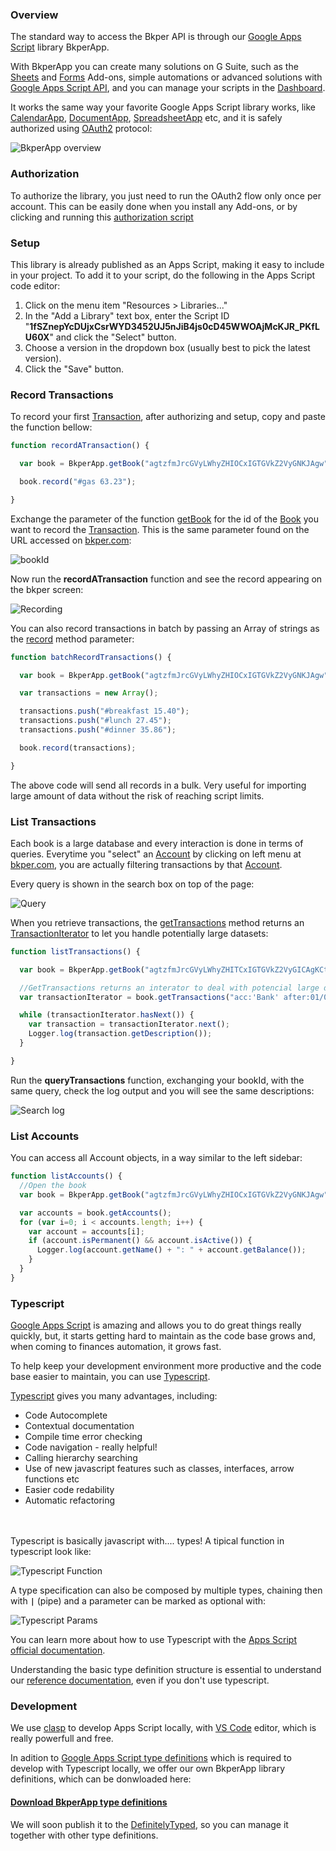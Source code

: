 [Bkper]: https://bkper.com/
[bkper.com]: https://bkper.com

[Google Apps Script]: https://developers.google.com/apps-script/reference/
[OAuth2]: https://oauth.net/2/
[authorization script]: https://script.google.com/macros/s/AKfycbz8F5FGTTW72pQBfDvGjEB4eglVmOfhG_a9Qb3EXYjVo5IICg/exec

[Dashboard]: https://script.google.com/home
[Book]: https://bkper.com/api/reference/#book
[Account]: https://bkper.com/api/reference/#account
[Transaction]: https://bkper.com/api/reference/#transaction
[TransactionIterator]: https://bkper.com/api/reference/#transactioniterator
[Google Apps Script API]: https://developers.google.com/apps-script/api/

[record]: https://bkper.com/api/reference/#book_record
[getTransactions]: https://bkper.com/api/reference/#book_gettransactions
[getBook]: https://bkper.com/api/reference/#bkperapp_getbook

[CalendarApp]: https://developers.google.com/apps-script/reference/calendar/calendar-app
[DocumentApp]: https://developers.google.com/apps-script/reference/document/document-app
[SpreadsheetApp]: https://developers.google.com/apps-script/reference/spreadsheet/spreadsheet-app

[Sheets]: https://gsuite.google.com/marketplace/app/bkper_sheets/75894855272
[Forms]: https://gsuite.google.com/marketplace/app/bkper_forms/588203895124
[Typescript]: https://www.typescriptlang.org/
[reference documentation]: https://bkper.com/api/reference/
[VS Code]: https://code.visualstudio.com
[clasp]: https://developers.google.com/apps-script/guides/clasp
[DefinitelyTyped]: http://definitelytyped.org/

### <a name='overview'></a>Overview

The standard way to access the Bkper API is through our [Google Apps Script] library BkperApp. 

With BkperApp you can create many solutions on G Suite, such as the [Sheets] and [Forms] Add-ons, simple automations or advanced solutions with [Google Apps Script API], and you can manage your scripts in the [Dashboard].

It works the same way your favorite Google Apps Script library works, like [CalendarApp], [DocumentApp], [SpreadsheetApp] etc, and it is safely authorized using [OAuth2] protocol:

![BkperApp overview](/api/images/BkperApp-overview.png)



### <a name='authorization'></a>Authorization

To authorize the library, you just need to run the OAuth2 flow only once per account. This can be easily done when you install any Add-ons, or by clicking and running this [authorization script]



### <a name='setup'></a>Setup

This library is already published as an Apps Script, making it easy to include in your project. To add it to your script, do the following in the Apps Script code editor:

1. Click on the menu item "Resources > Libraries..."
2. In the "Add a Library" text box, enter the Script ID "**1fSZnepYcDUjxCsrWYD3452UJ5nJiB4js0cD45WWOAjMcKJR_PKfLU60X**" and click the "Select" button.
3. Choose a version in the dropdown box (usually best to pick the latest version).
4. Click the "Save" button.




### <a name='record_transactions'></a>Record Transactions


To record your first [Transaction], after authorizing and setup, copy and paste the function bellow:

```javascript
function recordATransaction() {

  var book = BkperApp.getBook("agtzfmJrcGVyLWhyZHIOCxIGTGVkZ2VyGNKJAgw");

  book.record("#gas 63.23");

}
```
Exchange the parameter of the function [getBook] for the id of the [Book] you want to record the [Transaction]. This is the same parameter found on the URL accessed on [bkper.com]:

![bookId](/api/images/bookId.png)

Now run the **recordATransaction** function and see the record appearing on the bkper screen:

![Recording](/api/images/recording.png)

You can also record transactions in batch by passing an Array of strings as the [record] method parameter:

```javascript
function batchRecordTransactions() {

  var book = BkperApp.getBook("agtzfmJrcGVyLWhyZHIOCxIGTGVkZ2VyGNKJAgw");

  var transactions = new Array();

  transactions.push("#breakfast 15.40");
  transactions.push("#lunch 27.45");
  transactions.push("#dinner 35.86");

  book.record(transactions);

}
```
The above code will send all records in a bulk. Very useful for importing large amount of data without the risk of reaching script limits.





### <a name='list_transactions'></a>List Transactions


Each book is a large database and every interaction is done in terms of queries. Everytime you "select" an [Account] by clicking on left menu at [bkper.com], you are actually filtering transactions by that [Account].

Every query is shown in the search box on top of the page:

![Query](/api/images/query.png)

When you retrieve transactions, the [getTransactions] method returns an [TransactionIterator] to let you handle potentially large datasets:

```javascript
function listTransactions() {

  var book = BkperApp.getBook("agtzfmJrcGVyLWhyZHITCxIGTGVkZ2VyGICAgKCtg6MLDA");

  //GetTransactions returns an interator to deal with potencial large datasets
  var transactionIterator = book.getTransactions("acc:'Bank' after:01/04/2014");

  while (transactionIterator.hasNext()) {
    var transaction = transactionIterator.next();
    Logger.log(transaction.getDescription());
  }

}
```

Run the **queryTransactions** function, exchanging your bookId, with the same query, check the log output and you will see the same descriptions:

![Search log](/api/images/logSearch.png)





### <a name='list_accounts'></a>List Accounts


You can access all Account objects, in a way similar to the left sidebar:
```javascript
function listAccounts() {
  //Open the book
  var book = BkperApp.getBook("agtzfmJrcGVyLWhyZHIOCxIGTGVkZ2VyGNKJAgw");

  var accounts = book.getAccounts();
  for (var i=0; i < accounts.length; i++) {
    var account = accounts[i];
    if (account.isPermanent() && account.isActive()) {
      Logger.log(account.getName() + ": " + account.getBalance());
    }
  }
}
```



<!-- 
### <a name='samples'></a>Samples


- [BkperCSVExportService](https://github.com/bkper/BkperCSVExportService) - Service to export bkper transactions in CSV format.

- [bkper things](https://github.com/oshliaer/bkper/tree/master/bkper%20things) - Custom action scripts triggered from inside bkper through webhooks -->


### <a name='typescript'></a>Typescript

[Google Apps Script] is amazing and allows you to do great things really quickly, but, it starts getting hard to maintain as the code base grows and, when coming to finances automation, it grows fast.

To help keep your development environment more productive and the code base easier to maintain, you can use [Typescript].

[Typescript] gives you many advantages, including:

 - Code Autocomplete
 - Contextual documentation
 - Compile time error checking
 - Code navigation - really helpful!
 - Calling hierarchy searching
 - Use of new javascript features such as classes, interfaces, arrow functions etc
 - Easier code redability
 - Automatic refactoring

<br/><br/>
Typescript is basically javascript with.... types! A tipical function in typescript look like:

![Typescript Function](/api/images/typescript_function.png)

A type specification can also be composed by multiple types, chaining then with **```|```** (pipe) and a parameter can be marked as optional with:

![Typescript Params](/api/images/typescript_params.png)

You can learn more about how to use Typescript with the [Apps Script official documentation](https://developers.google.com/apps-script/guides/typescript).

Understanding the basic type definition structure is essential to understand our [reference documentation], even if you don't use typescript.


### <a name='development'></a>Development

We use [clasp] to develop Apps Script locally, with [VS Code] editor, which is really powerfull and free.


In adition to [Google Apps Script type definitions](https://www.npmjs.com/package/@types/google-apps-script) which is required to develop with Typescript locally, we offer our own BkperApp library definitions, which can be donwloaded here:

<h4 class='center'><a href='http://bkper.com/api/google-apps-script.bkper.d.ts' download>Download BkperApp type definitions</a></h4>

We will soon publish it to the [DefinitelyTyped], so you can manage it together with other type definitions.

